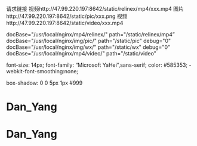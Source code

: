 请求链接
视频http://47.99.220.197:8642/static/relinex/mp4/xxx.mp4
图片http://47.99.220.197:8642/static/pic/xxx.png
视频http://47.99.220.197:8642/static/video/xxx.mp4

docBase="/usr/local/nginx/mp4/relinex/" path="/static/relinex/mp4”
docBase="/usr/local/nginx/img/pic/" path="/static/pic" debug="0"
docBase="/usr/local/nginx/img/wx/" path="/static/wx" debug="0"
docBase="/usr/local/nginx/mp4/video/" path="/static/video"


font-size: 14px;
font-family: “Microsoft YaHei”,sans-serif;
color: #585353;
-webkit-font-smoothing:none;

box-shadow: 0 0 5px 1px #999    

# Dan_Yang
# Dan_Yang
